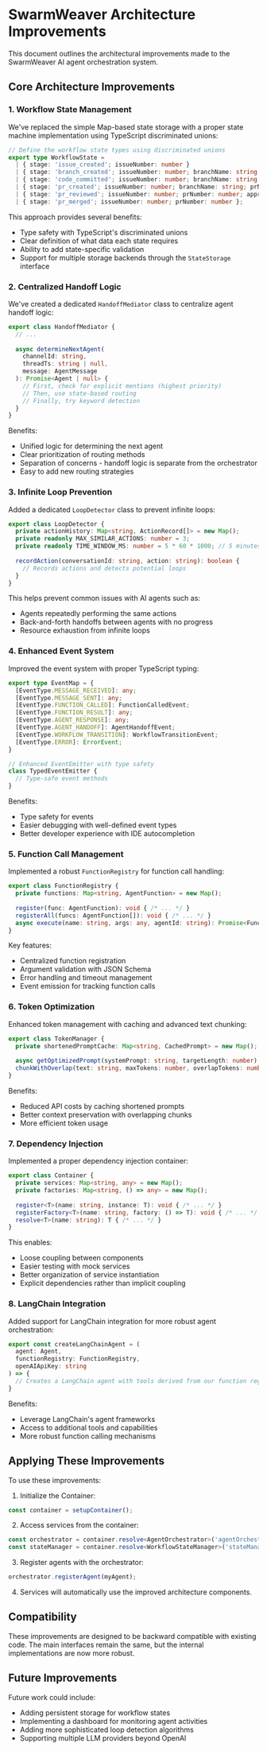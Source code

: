 # SwarmWeaver Architecture Improvements

This document outlines the architectural improvements made to the SwarmWeaver AI agent orchestration system.

## Core Architecture Improvements

### 1. Workflow State Management

We've replaced the simple Map-based state storage with a proper state machine implementation using TypeScript discriminated unions:

```typescript
// Define the workflow state types using discriminated unions
export type WorkflowState = 
  | { stage: 'issue_created'; issueNumber: number }
  | { stage: 'branch_created'; issueNumber: number; branchName: string }
  | { stage: 'code_committed'; issueNumber: number; branchName: string }
  | { stage: 'pr_created'; issueNumber: number; branchName: string; prNumber: number }
  | { stage: 'pr_reviewed'; issueNumber: number; prNumber: number; approved: boolean }
  | { stage: 'pr_merged'; issueNumber: number; prNumber: number };
```

This approach provides several benefits:
- Type safety with TypeScript's discriminated unions
- Clear definition of what data each state requires
- Ability to add state-specific validation
- Support for multiple storage backends through the `StateStorage` interface

### 2. Centralized Handoff Logic

We've created a dedicated `HandoffMediator` class to centralize agent handoff logic:

```typescript
export class HandoffMediator {
  // ...
  
  async determineNextAgent(
    channelId: string,
    threadTs: string | null,
    message: AgentMessage
  ): Promise<Agent | null> {
    // First, check for explicit mentions (highest priority)
    // Then, use state-based routing
    // Finally, try keyword detection
  }
}
```

Benefits:
- Unified logic for determining the next agent
- Clear prioritization of routing methods
- Separation of concerns - handoff logic is separate from the orchestrator
- Easy to add new routing strategies

### 3. Infinite Loop Prevention

Added a dedicated `LoopDetector` class to prevent infinite loops:

```typescript
export class LoopDetector {
  private actionHistory: Map<string, ActionRecord[]> = new Map();
  private readonly MAX_SIMILAR_ACTIONS: number = 3;
  private readonly TIME_WINDOW_MS: number = 5 * 60 * 1000; // 5 minutes
  
  recordAction(conversationId: string, action: string): boolean {
    // Records actions and detects potential loops
  }
}
```

This helps prevent common issues with AI agents such as:
- Agents repeatedly performing the same actions
- Back-and-forth handoffs between agents with no progress
- Resource exhaustion from infinite loops

### 4. Enhanced Event System

Improved the event system with proper TypeScript typing:

```typescript
export type EventMap = {
  [EventType.MESSAGE_RECEIVED]: any;
  [EventType.MESSAGE_SENT]: any;
  [EventType.FUNCTION_CALLED]: FunctionCalledEvent;
  [EventType.FUNCTION_RESULT]: any;
  [EventType.AGENT_RESPONSE]: any;
  [EventType.AGENT_HANDOFF]: AgentHandoffEvent;
  [EventType.WORKFLOW_TRANSITION]: WorkflowTransitionEvent;
  [EventType.ERROR]: ErrorEvent;
}

// Enhanced EventEmitter with type safety
class TypedEventEmitter {
  // Type-safe event methods
}
```

Benefits:
- Type safety for events
- Easier debugging with well-defined event types
- Better developer experience with IDE autocompletion

### 5. Function Call Management

Implemented a robust `FunctionRegistry` for function call handling:

```typescript
export class FunctionRegistry {
  private functions: Map<string, AgentFunction> = new Map();
  
  register(func: AgentFunction): void { /* ... */ }
  registerAll(funcs: AgentFunction[]): void { /* ... */ }
  async execute(name: string, args: any, agentId: string): Promise<FunctionResult> { /* ... */ }
}
```

Key features:
- Centralized function registration
- Argument validation with JSON Schema
- Error handling and timeout management
- Event emission for tracking function calls

### 6. Token Optimization

Enhanced token management with caching and advanced text chunking:

```typescript
export class TokenManager {
  private shortenedPromptCache: Map<string, CachedPrompt> = new Map();
  
  async getOptimizedPrompt(systemPrompt: string, targetLength: number): Promise<string> { /* ... */ }
  chunkWithOverlap(text: string, maxTokens: number, overlapTokens: number = 100): string[] { /* ... */ }
}
```

Benefits:
- Reduced API costs by caching shortened prompts
- Better context preservation with overlapping chunks
- More efficient token usage

### 7. Dependency Injection

Implemented a proper dependency injection container:

```typescript
export class Container {
  private services: Map<string, any> = new Map();
  private factories: Map<string, () => any> = new Map();
  
  register<T>(name: string, instance: T): void { /* ... */ }
  registerFactory<T>(name: string, factory: () => T): void { /* ... */ }
  resolve<T>(name: string): T { /* ... */ }
}
```

This enables:
- Loose coupling between components
- Easier testing with mock services
- Better organization of service instantiation
- Explicit dependencies rather than implicit coupling

### 8. LangChain Integration

Added support for LangChain integration for more robust agent orchestration:

```typescript
export const createLangChainAgent = (
  agent: Agent,
  functionRegistry: FunctionRegistry,
  openAIApiKey: string
) => {
  // Creates a LangChain agent with tools derived from our function registry
}
```

Benefits:
- Leverage LangChain's agent frameworks
- Access to additional tools and capabilities
- More robust function calling mechanisms

## Applying These Improvements

To use these improvements:

1. Initialize the Container:
```typescript
const container = setupContainer();
```

2. Access services from the container:
```typescript
const orchestrator = container.resolve<AgentOrchestrator>('agentOrchestrator');
const stateManager = container.resolve<WorkflowStateManager>('stateManager');
```

3. Register agents with the orchestrator:
```typescript
orchestrator.registerAgent(myAgent);
```

4. Services will automatically use the improved architecture components.

## Compatibility

These improvements are designed to be backward compatible with existing code. The main interfaces remain the same, but the internal implementations are now more robust.

## Future Improvements

Future work could include:
- Adding persistent storage for workflow states
- Implementing a dashboard for monitoring agent activities
- Adding more sophisticated loop detection algorithms
- Supporting multiple LLM providers beyond OpenAI 